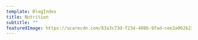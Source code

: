 ```yaml
---
template: BlogIndex
title: Nutrition
subtitle: ""
featuredImage: https://ucarecdn.com/83a3c73d-f234-4086-9fad-cee3a9626230/
---
```

